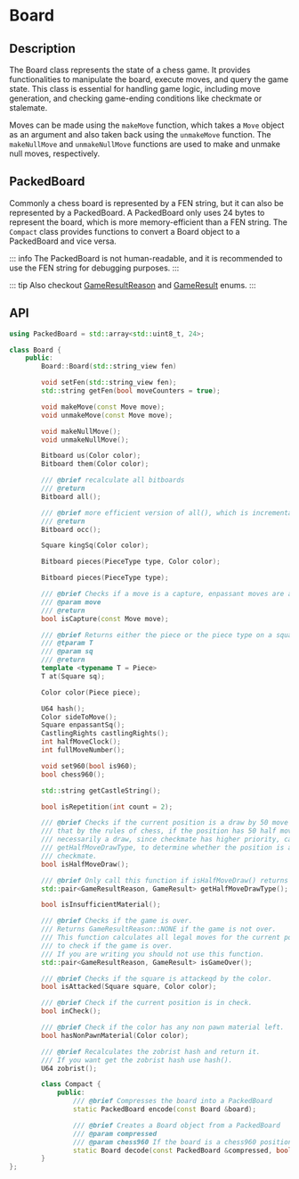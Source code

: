 # Board

## Description

The Board class represents the state of a chess game. It provides functionalities to manipulate the board, execute moves, and query the game state. This class is essential for handling game logic, including move generation,  and checking game-ending conditions like checkmate or stalemate.

Moves can be made using the `makeMove` function, which takes a `Move` object as an argument and also taken back using the `unmakeMove` function. The `makeNullMove` and `unmakeNullMove` functions are used to make and unmake null moves, respectively.

## PackedBoard

Commonly a chess board is represented by a FEN string, but it can also be represented by a PackedBoard. A PackedBoard only uses 24 bytes to represent the board, which is more memory-efficient than a FEN string. The `Compact` class provides functions to convert a Board object to a PackedBoard and vice versa.

::: info
The PackedBoard is not human-readable, and it is recommended to use the FEN string for debugging purposes.
:::

::: tip
Also checkout [GameResultReason](/pages/types) and [GameResult](/pages/types) enums.
:::

## API

```cpp
using PackedBoard = std::array<std::uint8_t, 24>;

class Board {
    public:
        Board::Board(std::string_view fen)

        void setFen(std::string_view fen);
        std::string getFen(bool moveCounters = true);

        void makeMove(const Move move);
        void unmakeMove(const Move move);

        void makeNullMove();
        void unmakeNullMove();

        Bitboard us(Color color);
        Bitboard them(Color color);

        /// @brief recalculate all bitboards
        /// @return
        Bitboard all();

        /// @brief more efficient version of all(), which is incremental
        /// @return
        Bitboard occ();

        Square kingSq(Color color);

        Bitboard pieces(PieceType type, Color color);

        Bitboard pieces(PieceType type);

        /// @brief Checks if a move is a capture, enpassant moves are also considered captures.
        /// @param move
        /// @return
        bool isCapture(const Move move);

        /// @brief Returns either the piece or the piece type on a square
        /// @tparam T
        /// @param sq
        /// @return
        template <typename T = Piece>
        T at(Square sq);

        Color color(Piece piece);

        U64 hash();
        Color sideToMove();
        Square enpassantSq();
        CastlingRights castlingRights();
        int halfMoveClock();
        int fullMoveNumber();

        void set960(bool is960);
        bool chess960();

        std::string getCastleString();

        bool isRepetition(int count = 2);

        /// @brief Checks if the current position is a draw by 50 move rule. Keep in mind
        /// that by the rules of chess, if the position has 50 half moves it's not
        /// necessarily a draw, since checkmate has higher priority, call
        /// getHalfMoveDrawType, to determine whether the position is a draw or
        /// checkmate.
        bool isHalfMoveDraw();

        /// @brief Only call this function if isHalfMoveDraw() returns true.
        std::pair<GameResultReason, GameResult> getHalfMoveDrawType();

        bool isInsufficientMaterial();

        /// @brief Checks if the game is over.
        /// Returns GameResultReason::NONE if the game is not over.
        /// This function calculates all legal moves for the current position
        /// to check if the game is over.
        /// If you are writing you should not use this function.
        std::pair<GameResultReason, GameResult> isGameOver();

        /// @brief Checks if the square is attackeqd by the color.
        bool isAttacked(Square square, Color color);

        /// @brief Check if the current position is in check.
        bool inCheck();

        /// @brief Check if the color has any non pawn material left.
        bool hasNonPawnMaterial(Color color);

        /// @brief Recalculates the zobrist hash and return it.
        /// If you want get the zobrist hash use hash().
        U64 zobrist();

        class Compact {
            public:
                /// @brief Compresses the board into a PackedBoard
                static PackedBoard encode(const Board &board);

                /// @brief Creates a Board object from a PackedBoard
                /// @param compressed
                /// @param chess960 If the board is a chess960 position, set this to true
                static Board decode(const PackedBoard &compressed, bool chess960 = false);
        }
};
```

